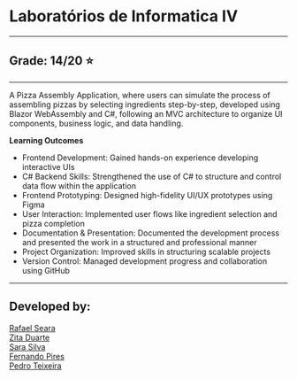 # Laboratórios de Informatica IV
---

## Grade: 14/20 ⭐
---

A Pizza Assembly Application, where users can simulate the process of assembling pizzas by selecting ingredients step-by-step, developed using Blazor WebAssembly and C#, following an MVC architecture to organize UI components, business logic, and data handling.

**Learning Outcomes**

- Frontend Development: Gained hands-on experience developing interactive UIs
- C# Backend Skills: Strengthened the use of C# to structure and control data flow within the application
- Frontend Prototyping: Designed high-fidelity UI/UX prototypes using Figma
- User Interaction: Implemented user flows like ingredient selection and pizza completion
- Documentation & Presentation: Documented the development process and presented the work in a structured and professional manner
- Project Organization: Improved skills in structuring scalable projects
- Version Control: Managed development progress and collaboration using GitHub

---

## Developed by:

[Rafael Seara](https://github.com/rafaellseara)<br>
[Zita Duarte](https://github.com/ZitaMDuarte)<br>
[Sara Silva](https://github.com/sarasilv-a)<br>
[Fernando Pires](https://github.com/ferjpires)<br>
[Pedro Teixeira](https://github.com/PedroTe010)<br>
